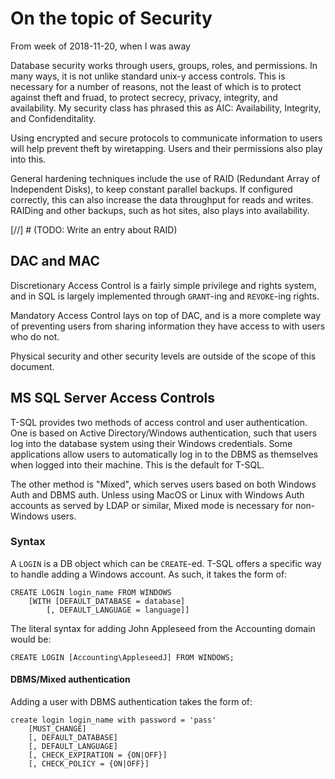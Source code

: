 On the topic of Security
========================
From week of 2018-11-20, when I was away

Database security works through users, groups, roles, and permissions.
In many ways, it is not unlike standard unix-y access controls. This is
necessary for a number of reasons, not the least of which is to protect
against theft and fruad, to protect secrecy, privacy, integrity, and
availability. My security class has phrased this as AIC: Availability,
Integrity, and Confidenditality.

Using encrypted and secure protocols to communicate information to users
will help prevent theft by wiretapping. Users and their permissions also
play into this.

General hardening techniques include the use of RAID (Redundant Array of
Independent Disks), to keep constant parallel backups. If configured
correctly, this can also increase the data throughput for reads and
writes. RAIDing and other backups, such as hot sites, also plays into
availability.

[//] #  (TODO: Write an entry about RAID)

## DAC and MAC
Discretionary Access Control is a fairly simple privilege and rights
system, and in SQL is largely implemented through ``GRANT``-ing and
``REVOKE``-ing rights.

Mandatory Access Control lays on top of DAC, and is a more complete way
of preventing users from sharing information they have access to with
users who do not.

Physical security and other security levels are outside of the scope of
this document.

## MS SQL Server Access Controls
T-SQL provides two methods of access control and user authentication.
One is based on Active Directory/Windows authentication, such that users
log into the database system using their Windows credentials. Some
applications allow users to automatically log in to the DBMS as
themselves when logged into their machine. This is the default for
T-SQL.

The other method is "Mixed", which serves users based on both Windows
Auth and DBMS auth. Unless using MacOS or Linux with Windows Auth
accounts as served by LDAP or similar, Mixed mode is necessary for
non-Windows users.

### Syntax
A ``LOGIN`` is a DB object which can be ``CREATE``-ed. T-SQL offers a
specific way to handle adding a Windows account. As such, it takes
the form of:

```
CREATE LOGIN login_name FROM WINDOWS
	[WITH [DEFAULT_DATABASE = database]
		[, DEFAULT_LANGUAGE = language]]
```

The literal syntax for adding John Appleseed from the Accounting domain
would be:

```
CREATE LOGIN [Accounting\AppleseedJ] FROM WINDOWS;
```

#### DBMS/Mixed authentication
Adding a user with DBMS authentication takes the form of:

```
create login login_name with password = 'pass'
	[MUST_CHANGE]
	[, DEFAULT_DATABASE]
	[, DEFAULT_LANGUAGE]
	[, CHECK_EXPIRATION = {ON|OFF}]
	[, CHECK_POLICY = {ON|OFF}]
```
